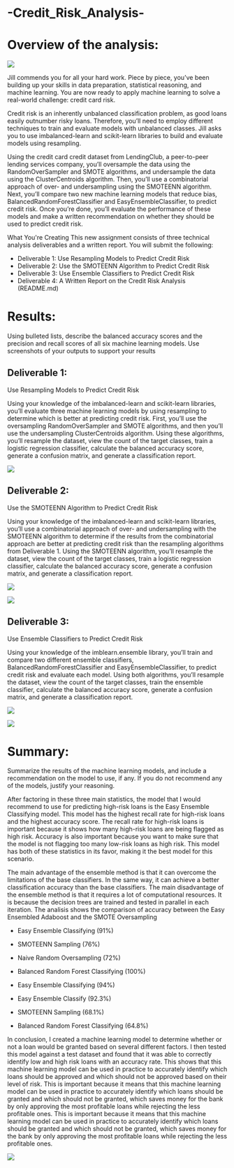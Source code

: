 # -Credit_Risk_Analysis-

# Overview of the analysis:

![](Resources/B1.PNG)



Jill commends you for all your hard work. Piece by piece, you’ve been building up your skills in data preparation, statistical reasoning, and machine learning. You are now ready to apply machine learning to solve a real-world challenge: credit card risk.

Credit risk is an inherently unbalanced classification problem, as good loans easily outnumber risky loans. Therefore, you’ll need to employ different techniques to train and evaluate models with unbalanced classes. Jill asks you to use imbalanced-learn and scikit-learn libraries to build and evaluate models using resampling.

Using the credit card credit dataset from LendingClub, a peer-to-peer lending services company, you’ll oversample the data using the RandomOverSampler and SMOTE algorithms, and undersample the data using the ClusterCentroids algorithm. Then, you’ll use a combinatorial approach of over- and undersampling using the SMOTEENN algorithm. Next, you’ll compare two new machine learning models that reduce bias, BalancedRandomForestClassifier and EasyEnsembleClassifier, to predict credit risk. Once you’re done, you’ll evaluate the performance of these models and make a written recommendation on whether they should be used to predict credit risk.

What You're Creating
This new assignment consists of three technical analysis deliverables and a written report. You will submit the following:

- Deliverable 1: Use Resampling Models to Predict Credit Risk
- Deliverable 2: Use the SMOTEENN Algorithm to Predict Credit Risk
- Deliverable 3: Use Ensemble Classifiers to Predict Credit Risk
- Deliverable 4: A Written Report on the Credit Risk Analysis (README.md)


# Results: 
Using bulleted lists, describe the balanced accuracy scores and the precision and recall scores of all six machine learning models. Use screenshots of your outputs to support your results

## Deliverable 1: 
Use Resampling Models to Predict Credit Risk

Using your knowledge of the imbalanced-learn and scikit-learn libraries, you’ll evaluate three machine learning models by using resampling to determine which is better at predicting credit risk. First, you’ll use the oversampling RandomOverSampler and SMOTE algorithms, and then you’ll use the undersampling ClusterCentroids algorithm. Using these algorithms, you’ll resample the dataset, view the count of the target classes, train a logistic regression classifier, calculate the balanced accuracy score, generate a confusion matrix, and generate a classification report.

![](Resources/D1.PNG)

## Deliverable 2: 
Use the SMOTEENN Algorithm to Predict Credit Risk

Using your knowledge of the imbalanced-learn and scikit-learn libraries, you’ll use a combinatorial approach of over- and undersampling with the SMOTEENN algorithm to determine if the results from the combinatorial approach are better at predicting credit risk than the resampling algorithms from Deliverable 1. Using the SMOTEENN algorithm, you’ll resample the dataset, view the count of the target classes, train a logistic regression classifier, calculate the balanced accuracy score, generate a confusion matrix, and generate a classification report.

![](Resources/D2.PNG)

![](Resources/D2.1.PNG)

## Deliverable 3: 
Use Ensemble Classifiers to Predict Credit Risk

Using your knowledge of the imblearn.ensemble library, you’ll train and compare two different ensemble classifiers, BalancedRandomForestClassifier and EasyEnsembleClassifier, to predict credit risk and evaluate each model. Using both algorithms, you’ll resample the dataset, view the count of the target classes, train the ensemble classifier, calculate the balanced accuracy score, generate a confusion matrix, and generate a classification report.

![](Resources/D3.PNG)


![](Resources/D3.1.PNG)



# Summary: 

Summarize the results of the machine learning models, and include a recommendation on the model to use, if any. If you do not recommend any of the models, justify your reasoning.

After factoring in these three main statistics, the model that I would recommend to use for predicting high-risk loans is the Easy Ensemble Classifying model.
This model has the highest recall rate for high-risk loans and the highest accuracy score. The recall rate for high-risk loans is important because it shows how many high-risk loans are being flagged as high risk. Accuracy is also important because you want to make sure that the model is not flagging too many low-risk loans as high risk. This model has both of these statistics in its favor, making it the best model for this scenario.

The main advantage of the ensemble method is that it can overcome the limitations of the base classifiers. In the same way, it can achieve a better classification accuracy than the base classifiers.  The main disadvantage of the ensemble method is that it requires a lot of computational resources. It is because the decision trees are trained and tested in parallel in each iteration.  The analisis shows the comparison of accuracy between the Easy Ensembled Adaboost and the SMOTE Oversampling

- Easy Ensemble Classifying (91%)
- SMOTEENN Sampling (76%)
- Naive Random Oversampling (72%)

- Balanced Random Forest Classifying (100%)
- Easy Ensemble Classifying (94%)

- Easy Ensemble Classify (92.3%)
- SMOTEENN Sampling (68.1%)
- Balanced Random Forest Classifying (64.8%)



In conclusion, I created a machine learning model to determine whether or not a loan would be granted based on several different factors. I then tested this model against a test dataset and found that it was able to correctly identify low and high risk loans with an accuracy rate. This shows that this machine learning model can be used in practice to accurately identify which loans should be approved and which should not be approved based on their level of risk. This is important because it means that this machine learning model can be used in practice to accurately identify which loans should be granted and which should not be granted, which saves money for the bank by only approving the most profitable loans while rejecting the less profitable ones. This is important because it means that this machine learning model can be used in practice to accurately identify which loans should be granted and which should not be granted, which saves money for the bank by only approving the most profitable loans while rejecting the less profitable ones.


![](Resources/B2.PNG)





